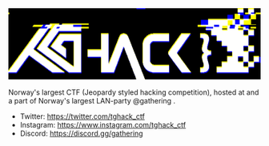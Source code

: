 <img src="./tghack.gif">

Norway's largest CTF (Jeopardy styled hacking competition), hosted at and a part of Norway's largest LAN-party @gathering .

- Twitter: https://twitter.com/tghack_ctf
- Instagram: https://www.instagram.com/tghack_ctf
- Discord: https://discord.gg/gathering
